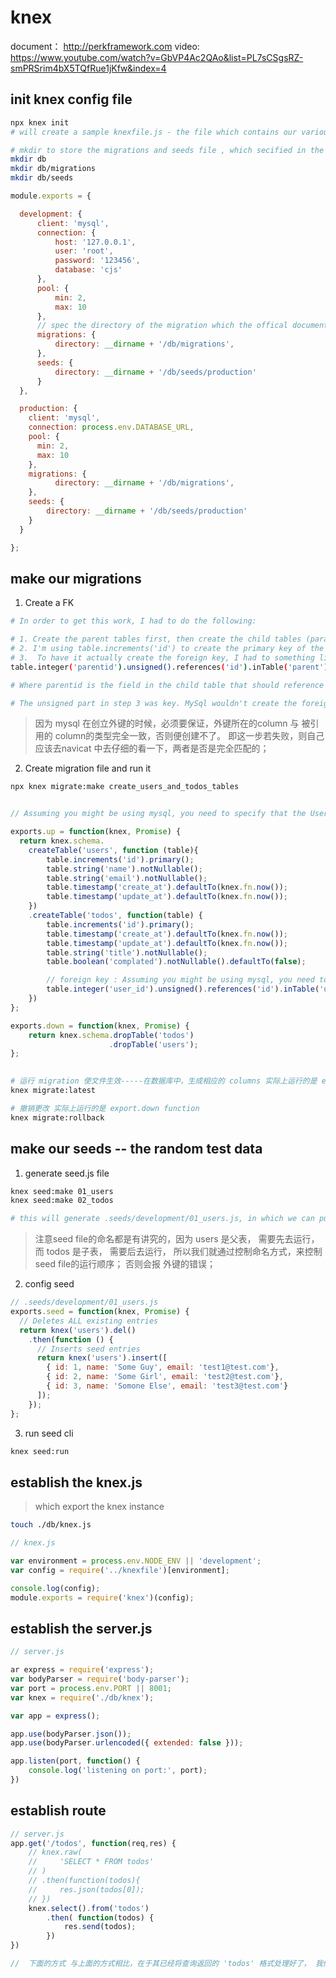 # knex

document： http://perkframework.com
video: https://www.youtube.com/watch?v=GbVP4Ac2QAo&list=PL7sCSgsRZ-smPRSrim4bX5TQfRue1jKfw&index=4

## init knex config file

```bash
npx knex init
# will create a sample knexfile.js - the file which contains our various database configurations

# mkdir to store the migrations and seeds file , which secified in the knexfile.js
mkdir db 
mkdir db/migrations 
mkdir db/seeds
```

```js
module.exports = {

  development: {
      client: 'mysql',
      connection: {
          host: '127.0.0.1',
          user: 'root',
          password: '123456',
          database: 'cjs'
      },
      pool: {
          min: 2,
          max: 10
      },
      // spec the directory of the migration which the offical document hasn't described;
      migrations: {
          directory: __dirname + '/db/migrations',
      },
      seeds: {
          directory: __dirname + '/db/seeds/production'
      }
  },

  production: {
    client: 'mysql',
    connection: process.env.DATABASE_URL,
    pool: {
      min: 2,
      max: 10
    },
    migrations: {
          directory: __dirname + '/db/migrations',
    },
    seeds: {
        directory: __dirname + '/db/seeds/production'
    }
  }

};

```



## make our migrations

1. Create a FK

```bash
# In order to get this work, I had to do the following:

# 1. Create the parent tables first, then create the child tables (parallel issue mentioned above)
# 2. I'm using table.increments('id') to create the primary key of the parent tables, and this creates them as unsigned auto_increment integers.
# 3.  To have it actually create the foreign key, I had to something like:
table.integer('parentid').unsigned().references('id').inTable('parent');

# Where parentid is the field in the child table that should reference the field id in the parent table.

# The unsigned part in step 3 was key. MySql wouldn't create the foreign key if the type didn't match, and it also seemed to silently fail in that case, though that could be a problem with my error handling.

```

> 因为 mysql 在创立外键的时候，必须要保证，外键所在的column 与 被引用的 column的类型完全一致，否则便创建不了。 即这一步若失败，则自己应该去navicat 中去仔细的看一下，两者是否是完全匹配的；


2. Create migration file and run it 

```bash
npx knex migrate:make create_users_and_todos_tables

```

```js

// Assuming you might be using mysql, you need to specify that the UserId is .unsigned()

exports.up = function(knex, Promise) {
  return knex.schema.
    createTable('users', function (table){
        table.increments('id').primary();
        table.string('name').notNullable();
        table.string('email').notNullable();
        table.timestamp('create_at').defaultTo(knex.fn.now());
        table.timestamp('update_at').defaultTo(knex.fn.now());
    })
    .createTable('todos', function(table) {
        table.increments('id').primary();
        table.timestamp('create_at').defaultTo(knex.fn.now());
        table.timestamp('update_at').defaultTo(knex.fn.now());
        table.string('title').notNullable();
        table.boolean('complated').notNullable().defaultTo(false);

        // foreign key : Assuming you might be using mysql, you need to specify that the UserId is .unsigned()
        table.integer('user_id').unsigned().references('id').inTable('users');
    })
};

exports.down = function(knex, Promise) {
    return knex.schema.dropTable('todos')
                      .dropTable('users');
};
   
```

```bash
# 运行 migration 使文件生效-----在数据库中，生成相应的 columns 实际上运行的是 exports.up function
knex migrate:latest

# 撤销更改 实际上运行的是 export.down function
knex migrate:rollback


```

## make our seeds --  the random test data

1. generate seed.js file

```bash
knex seed:make 01_users
knex seed:make 02_todos

# this will generate .seeds/development/01_users.js, in which we can put test data 
```
> 注意seed file的命名都是有讲究的，因为 users 是父表， 需要先去运行， 而 todos 是子表， 需要后去运行， 所以我们就通过控制命名方式，来控制 seed file的运行顺序； 否则会报 外键的错误；


2. config seed

```js
// .seeds/development/01_users.js
exports.seed = function(knex, Promise) {
  // Deletes ALL existing entries
  return knex('users').del()
    .then(function () {
      // Inserts seed entries
      return knex('users').insert([
        { id: 1, name: 'Some Guy', email: 'test1@test.com'},
        { id: 2, name: 'Some Girl', email: 'test2@test.com'},
        { id: 3, name: 'Somone Else', email: 'test3@test.com'}
      ]);
    });
};
```

3. run seed cli

```bash
knex seed:run
```

## establish the knex.js

> which export the knex instance

```bash
touch ./db/knex.js

```

```js
// knex.js

var environment = process.env.NODE_ENV || 'development';
var config = require('../knexfile')[environment];

console.log(config);
module.exports = require('knex')(config);

```

## establish the server.js

```js
// server.js

ar express = require('express');
var bodyParser = require('body-parser');
var port = process.env.PORT || 8001;
var knex = require('./db/knex');

var app = express();

app.use(bodyParser.json());
app.use(bodyParser.urlencoded({ extended: false }));

app.listen(port, function() {
    console.log('listening on port:', port);
})

```

## establish route

```js
// server.js
app.get('/todos', function(req,res) {
    // knex.raw(
    //     'SELECT * FROM todos'
    // )
    // .then(function(todos){
    //     res.json(todos[0]);
    // })
    knex.select().from('todos')
        .then( function(todos) {
            res.send(todos);
        })
})

//  下面的方式 与上面的方式相比，在于其已经将查询返回的 'todos' 格式处理好了， 我们直接将结果返回给前台就可以了；

```
